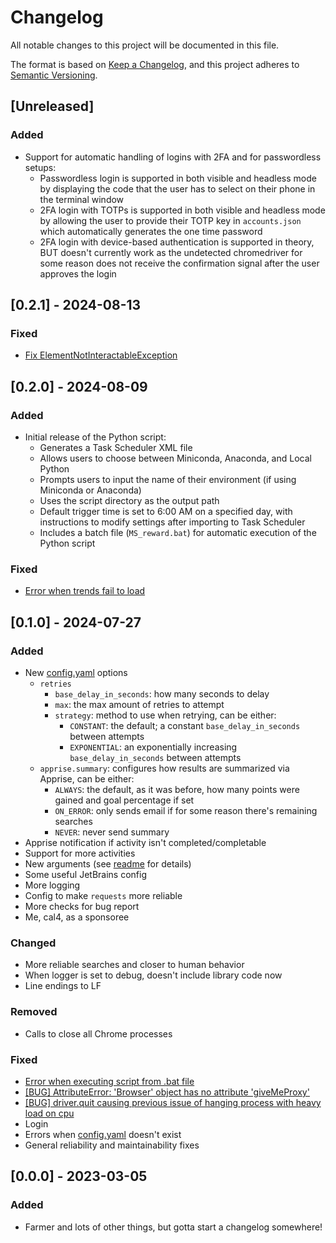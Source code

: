 # Changelog

All notable changes to this project will be documented in this file.

The format is based on [Keep a Changelog](https://keepachangelog.com/en/1.1.0/),
and this project adheres to [Semantic Versioning](https://semver.org/spec/v2.0.0.html).

## [Unreleased]

### Added

- Support for automatic handling of logins with 2FA and for passwordless setups:
  - Passwordless login is supported in both visible and headless mode by displaying the code that the user has to select on their phone in the terminal window
  - 2FA login with TOTPs is supported in both visible and headless mode by allowing the user to provide their TOTP key in `accounts.json` which automatically generates the one time password
  - 2FA login with device-based authentication is supported in theory, BUT doesn't currently work as the undetected chromedriver for some reason does not receive the confirmation signal after the user approves the login

## [0.2.1] - 2024-08-13

### Fixed

- [Fix ElementNotInteractableException](https://github.com/klept0/MS-Rewards-Farmer/pull/176)

## [0.2.0] - 2024-08-09

### Added

- Initial release of the Python script:
  - Generates a Task Scheduler XML file
  - Allows users to choose between Miniconda, Anaconda, and Local Python
  - Prompts users to input the name of their environment (if using Miniconda or Anaconda)
  - Uses the script directory as the output path
  - Default trigger time is set to 6:00 AM on a specified day, with instructions to modify settings after importing to Task Scheduler
  - Includes a batch file (`MS_reward.bat`) for automatic execution of the Python script

### Fixed

- [Error when trends fail to load](https://github.com/klept0/MS-Rewards-Farmer/issues/163)

## [0.1.0] - 2024-07-27

### Added

- New [config.yaml](config.yaml) options
  - `retries`
    - `base_delay_in_seconds`: how many seconds to delay
    - `max`: the max amount of retries to attempt
    - `strategy`: method to use when retrying, can be either:
      - `CONSTANT`: the default; a constant `base_delay_in_seconds` between attempts
      - `EXPONENTIAL`: an exponentially increasing `base_delay_in_seconds` between attempts
  - `apprise.summary`: configures how results are summarized via Apprise, can be either:
    - `ALWAYS`: the default, as it was before, how many points were gained and goal percentage if set
    - `ON_ERROR`: only sends email if for some reason there's remaining searches
    - `NEVER`: never send summary
- Apprise notification if activity isn't completed/completable
- Support for more activities
- New arguments (see [readme](README.md#launch-arguments) for details)
- Some useful JetBrains config
- More logging
- Config to make `requests` more reliable
- More checks for bug report
- Me, cal4, as a sponsoree

### Changed

- More reliable searches and closer to human behavior
- When logger is set to debug, doesn't include library code now
- Line endings to LF

### Removed

- Calls to close all Chrome processes

### Fixed

- [Error when executing script from .bat file](https://github.com/klept0/MS-Rewards-Farmer/issues/113)
- [\[BUG\] AttributeError: 'Browser' object has no attribute 'giveMeProxy'](https://github.com/klept0/MS-Rewards-Farmer/issues/115)
- [\[BUG\] driver.quit causing previous issue of hanging process with heavy load on cpu](https://github.com/klept0/MS-Rewards-Farmer/issues/136)
- Login
- Errors when [config.yaml](config.yaml) doesn't exist
- General reliability and maintainability fixes

## [0.0.0] - 2023-03-05

### Added

- Farmer and lots of other things, but gotta start a changelog somewhere!
